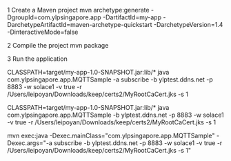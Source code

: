 1 Create a Maven project
mvn archetype:generate -DgroupId=com.ylpsingapore.app -DartifactId=my-app -DarchetypeArtifactId=maven-archetype-quickstart -DarchetypeVersion=1.4 -DinteractiveMode=false

2 Compile the project
mvn package

3 Run the application

CLASSPATH=target/my-app-1.0-SNAPSHOT.jar:lib/* java com.ylpsingapore.app.MQTTSample -a subscribe  -b ylptest.ddns.net -p 8883  -w solace1 -v true -r /Users/leipoyan/Downloads/keep/certs2/MyRootCaCert.jks -s 1

CLASSPATH=target/my-app-1.0-SNAPSHOT.jar:lib/* java com.ylpsingapore.app.MQTTSample  -b ylptest.ddns.net -p 8883  -w solace1 -v true -r /Users/leipoyan/Downloads/keep/certs2/MyRootCaCert.jks -s 1

mvn exec:java -Dexec.mainClass="com.ylpsingapore.app.MQTTSample" -Dexec.args="-a subscribe  -b ylptest.ddns.net -p 8883  -w solace1 -v true -r /Users/leipoyan/Downloads/keep/certs2/MyRootCaCert.jks -s 1"
